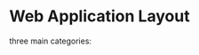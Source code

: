 
# Web Application Layout

three main categories:

<!--stackedit_data:
eyJoaXN0b3J5IjpbMTIxNDI5MjI5Nl19
-->